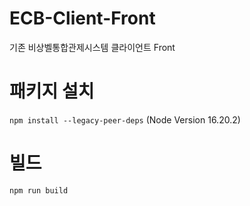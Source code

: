 # ECB-Client-Front
기존 비상벨통합관제시스템 클라이언트 Front

# 패키지 설치
`npm install --legacy-peer-deps` (Node Version 16.20.2)

# 빌드
`npm run build`

